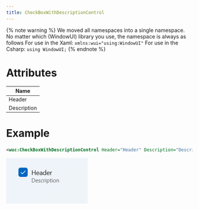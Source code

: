 ```yaml
---
title: CheckBoxWithDescriptionControl
---
```


{% note warning %}
We moved all namespaces into a single namespace. No matter which (WindowUI) library you use, the namespace is always as follows
For use in the Xaml:
`xmlns:wui="using:WindowUI"`
For use in the Csharp:
`using WindowUI;`
{% endnote %}

# Attributes

| Name |
|-|
|Header|
|Description|

# Example

```xml
<wuc:CheckBoxWithDescriptionControl Header="Header" Description="Description"/>
```

![WindowUI](https://raw.githubusercontent.com/ghost1372/Resources/main/SettingsUI/Samples/CheckBoxWithDescriptionControl.png)

